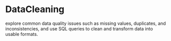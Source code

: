 # DataCleaning
explore common data quality issues such as missing values, duplicates, and inconsistencies, and use SQL queries to clean and transform data into usable formats. 
